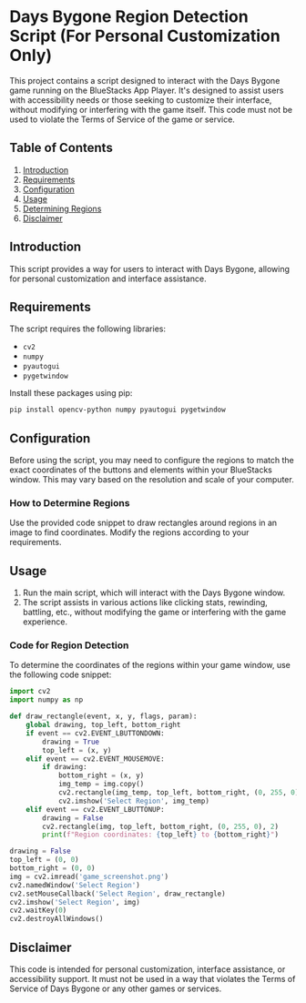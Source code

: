 # Days Bygone Region Detection Script (For Personal Customization Only)

This project contains a script designed to interact with the Days Bygone game running on the BlueStacks App Player. It's designed to assist users with accessibility needs or those seeking to customize their interface, without modifying or interfering with the game itself. This code must not be used to violate the Terms of Service of the game or service.

## Table of Contents

1. [Introduction](#introduction)
2. [Requirements](#requirements)
3. [Configuration](#configuration)
4. [Usage](#usage)
5. [Determining Regions](#determining-regions)
6. [Disclaimer](#disclaimer)

## Introduction

This script provides a way for users to interact with Days Bygone, allowing for personal customization and interface assistance.

## Requirements

The script requires the following libraries:

- `cv2`
- `numpy`
- `pyautogui`
- `pygetwindow`

Install these packages using pip:

```bash
pip install opencv-python numpy pyautogui pygetwindow
```

## Configuration

Before using the script, you may need to configure the regions to match the exact coordinates of the buttons and elements within your BlueStacks window. This may vary based on the resolution and scale of your computer.

### How to Determine Regions

Use the provided code snippet to draw rectangles around regions in an image to find coordinates. Modify the regions according to your requirements.

## Usage

1. Run the main script, which will interact with the Days Bygone window.
2. The script assists in various actions like clicking stats, rewinding, battling, etc., without modifying the game or interfering with the game experience.

### Code for Region Detection

To determine the coordinates of the regions within your game window, use the following code snippet:

```python
import cv2
import numpy as np

def draw_rectangle(event, x, y, flags, param):
    global drawing, top_left, bottom_right
    if event == cv2.EVENT_LBUTTONDOWN:
        drawing = True
        top_left = (x, y)
    elif event == cv2.EVENT_MOUSEMOVE:
        if drawing:
            bottom_right = (x, y)
            img_temp = img.copy()
            cv2.rectangle(img_temp, top_left, bottom_right, (0, 255, 0), 2)
            cv2.imshow('Select Region', img_temp)
    elif event == cv2.EVENT_LBUTTONUP:
        drawing = False
        cv2.rectangle(img, top_left, bottom_right, (0, 255, 0), 2)
        print(f"Region coordinates: {top_left} to {bottom_right}")

drawing = False
top_left = (0, 0)
bottom_right = (0, 0)
img = cv2.imread('game_screenshot.png')
cv2.namedWindow('Select Region')
cv2.setMouseCallback('Select Region', draw_rectangle)
cv2.imshow('Select Region', img)
cv2.waitKey(0)
cv2.destroyAllWindows()
```

## Disclaimer

This code is intended for personal customization, interface assistance, or accessibility support. It must not be used in a way that violates the Terms of Service of Days Bygone or any other games or services.
